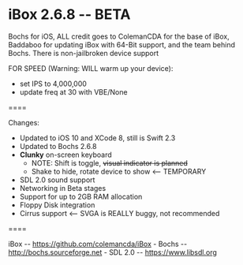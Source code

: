 iBox 2.6.8 -- BETA
====

Bochs for iOS, ALL credit goes to ColemanCDA for the base of iBox, Baddaboo for updating iBox with 64-Bit support, and the team behind Bochs. There is non-jailbroken device support

FOR SPEED (Warning: WILL warm up your device):
* set IPS to 4,000,000
* update freq at 30 with VBE/None

====

Changes:
* Updated to iOS 10 and XCode 8, still is Swift 2.3
* Updated to Bochs 2.6.8
* **Clunky** on-screen keyboard
   * NOTE: Shift is toggle, ~~visual indicator is planned~~
   * Shake to hide, rotate device to show <-- TEMPORARY
* SDL 2.0 sound support
* Networking in Beta stages
* Support for up to 2GB RAM allocation
* Floppy Disk integration
* Cirrus support <-- SVGA is REALLY buggy, not recommended

====

iBox -- https://github.com/colemancda/iBox - Bochs -- http://bochs.sourceforge.net - SDL 2.0 -- https://www.libsdl.org

